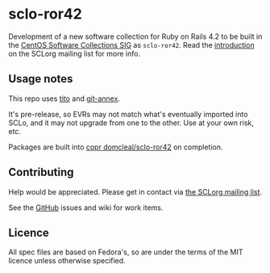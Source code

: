 # sclo-ror42

Development of a new software collection for Ruby on Rails 4.2 to be built
in the [CentOS Software Collections SIG](https://wiki.centos.org/SpecialInterestGroup/SCLo)
as `sclo-ror42`.  Read the [introduction](https://www.redhat.com/archives/sclorg/2015-November/msg00021.html)
on the SCLorg mailing list for more info.

## Usage notes

This repo uses [tito](https://github.com/dgoodwin/tito) and
[git-annex](http://git-annex.branchable.com/).

It's pre-release, so EVRs may not match what's eventually imported into SCLo,
and it may not upgrade from one to the other.  Use at your own risk, etc.

Packages are built into [copr
domcleal/sclo-ror42](https://copr.fedoraproject.org/coprs/domcleal/sclo-ror42/)
on completion.

## Contributing

Help would be appreciated.  Please get in contact via [the SCLorg mailing
list](https://www.redhat.com/mailman/listinfo/sclorg).

See the [GitHub](https://github.com/domcleal/sclo-ror42) issues and wiki for work items.

## Licence

All spec files are based on Fedora's, so are under the terms of the MIT
licence unless otherwise specified.
